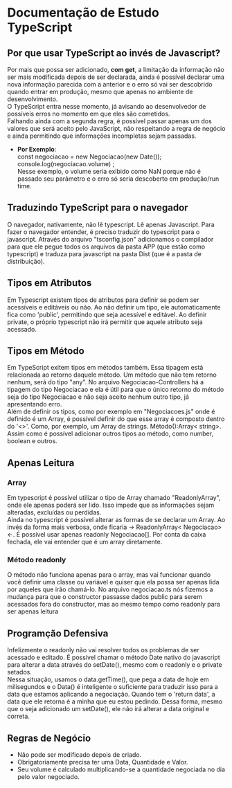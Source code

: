 # Documentação de Estudo TypeScript

## Por que usar TypeScript ao invés de Javascript?
Por mais que possa ser adicionado, <b>com get</b>, a limitação da informação não ser mais modificada depois
de ser declarada, ainda é possível declarar uma nova informação parecida com a anterior e o erro só vai ser
descobrido quando entrar em produção, mesmo que apenas no ambiente de desenvolvimento. <br>
O TypeScript entra nesse momento, já avisando ao desenvolvedor de possíveis erros no momento em que eles
são cometidos. <br>
Falhando ainda com a segunda regra, é possível passar apenas um dos valores que será aceito pelo JavaScript, não respeitando a regra de negócio e ainda permitindo que informações incompletas sejam passadas.<br>
* <b>Por Exemplo</b>:<br>
const negociacao = new Negociacao(new Date());<br>
console.log(negociacao.volume) ;<br>
Nesse exemplo, o volume seria exibido como NaN porque não é passado seu parâmetro e o erro só seria descoberto em produção/run time.<br>

## Traduzindo TypeScript para o navegador
O navegador, nativamente, não lê typescript. Lê apenas Javascript. Para fazer o navegador entender, é preciso traduzir do typescript para o javascript. Através do arquivo "tsconfig.json" adicionamos o compilador para que ele pegue todos os arquivos da pasta APP (que estão como typescript) e traduza para javascript na pasta Dist (que é a pasta de distribuição).

## Tipos em Atributos
Em Typescript existem tipos de atributos para definir se podem ser acessíveis e editáveis ou não. Ao não definir um tipo, ele automaticamente fica como 'public', permitindo que seja acessível e editável. Ao definir private, o próprio typescript não irá permitir que aquele atributo seja acessado.

## Tipos em Método
Em TypeScript exitem tipos em métodos também. Essa tipagem está relacionada ao retorno daquele método. Um método que não tem retorno nenhum, será do tipo "any". No arquivo Negociacao-Controllers há a tipagem do tipo Negociacao e ela é útil para que o único retorno do método seja do tipo Negociacao e não seja aceito nenhum outro tipo, já apresentando erro.<br>
Além de definir os tipos, como por exemplo em "Negociacoes.js" onde é definido é um Array, é possível definir do que esse array é composto dentro do '<>'. Como, por exemplo, um Array de strings. Método():Array< string>. Assim como é possível adicionar outros tipos ao método, como number, boolean e outros.

## Apenas Leitura
### Array
Em typescript é possível utilizar o tipo de Array chamado "ReadonlyArray", onde ele apenas poderá ser lido. Isso impede que as informações sejam alteradas, excluídas ou perdidas.<br>
Ainda no typescript é possível alterar as formas de se declarar um Array. Ao invés da forma mais verbosa, onde ficaria -> ReadonlyArray< Negociacao> <-. É possível usar apenas readonly Negociacao[]. Por conta da caixa fechada, ele vai entender que é um array diretamente. 
### Método readonly
O método não funciona apenas para o array, mas vai funcionar quando você definir uma classe ou variável e quiser que ela possa ser apenas lida por aqueles que irão chamá-lo. No arquivo negociacao.ts nós fizemos a mudança para que o constructor passasse dados public para serem acessados fora do constructor, mas ao mesmo tempo como readonly para ser apenas leitura

## Programção Defensiva
Infelizmente o readonly não vai resolver todos os problemas de ser acessado e editado. É possível chamar o método Date nativo do javascript para alterar a data através do setDate(), mesmo com o readonly e o private setados. <br>
Nessa situação, usamos o data.getTime(), que pega a data de hoje em milisegundos e o Data() é inteligente o suficiente para traduzir isso para a data que estamos aplicando a negociação. Quando tem o 'return data', a data que ele retorna é a minha que eu estou pedindo. Dessa forma, mesmo que o seja adicionado um setDate(), ele não irá alterar a data original e correta.

## Regras de Negócio
* Não pode ser modificado depois de criado.
* Obrigatoriamente precisa ter uma Data, Quantidade e Valor. 
* Seu volume é calculado multiplicando-se a quantidade negociada no dia pelo valor negociado. 